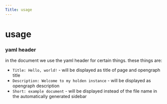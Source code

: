 ```yaml
---
Title: usage
---
```


# usage

### yaml header

in the document we use the yaml header for certain things. these things are:

- `Title: Hello, world!` - will be displayed as title of page and opengraph title
- `Description: Welcome to my holden instance` - will be displayed as opengraph description
- `Short: example document` - will be displayed instead of the file name in the automatically generated sidebar